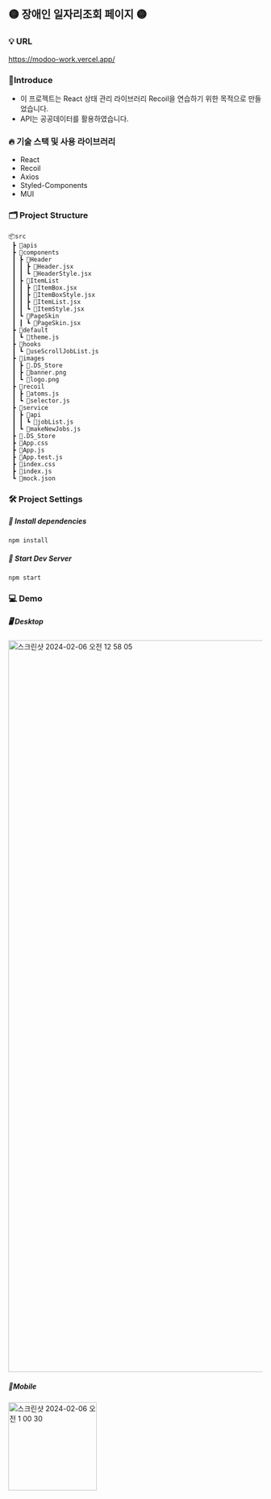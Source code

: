 ## 🟡 장애인 일자리조회 페이지 🟡 

### 💡 URL
https://modoo-work.vercel.app/

### 🎈Introduce
- 이 프로젝트는 React 상태 관리 라이브러리 Recoil을 연습하기 위한 목적으로 만들었습니다. 
- API는 공공데이터를 활용하였습니다.

### 🔥 기술 스택 및 사용 라이브러리
- React
- Recoil
- Axios
- Styled-Components
- MUI

### 🗂️ Project Structure
```
📦src
 ┣ 📂apis
 ┣ 📂components
 ┃ ┣ 📂Header
 ┃ ┃ ┣ 📜Header.jsx
 ┃ ┃ ┗ 📜HeaderStyle.jsx
 ┃ ┣ 📂ItemList
 ┃ ┃ ┣ 📜ItemBox.jsx
 ┃ ┃ ┣ 📜ItemBoxStyle.jsx
 ┃ ┃ ┣ 📜ItemList.jsx
 ┃ ┃ ┗ 📜ItemStyle.jsx
 ┃ ┗ 📂PageSkin
 ┃ ┃ ┗ 📜PageSkin.jsx
 ┣ 📂default
 ┃ ┗ 📜theme.js
 ┣ 📂hooks
 ┃ ┗ 📜useScrollJobList.js
 ┣ 📂images
 ┃ ┣ 📜.DS_Store
 ┃ ┣ 📜banner.png
 ┃ ┗ 📜logo.png
 ┣ 📂recoil
 ┃ ┣ 📜atoms.js
 ┃ ┗ 📜selector.js
 ┣ 📂service
 ┃ ┣ 📂api
 ┃ ┃ ┗ 📜jobList.js
 ┃ ┗ 📜makeNewJobs.js
 ┣ 📜.DS_Store
 ┣ 📜App.css
 ┣ 📜App.js
 ┣ 📜App.test.js
 ┣ 📜index.css
 ┣ 📜index.js
 ┗ 📜mock.json
```
### 🛠️ Project Settings
##### 📢 Install dependencies
```
npm install
```
##### 📢 Start Dev Server
```
npm start
```
### 💻 Demo
##### 🖥️ Desktop
<img width="1451" alt="스크린샷 2024-02-06 오전 12 58 05" src="https://github.com/codnjs779/modoo-work/assets/76987275/e9a54262-351b-455a-a225-9dda78d84fbc">


##### 📱Mobile
<img width="175" alt="스크린샷 2024-02-06 오전 1 00 30" src="https://github.com/codnjs779/modoo-work/assets/76987275/62e780d8-9665-46b3-9c87-6a38be3b58b5">

